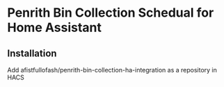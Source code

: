 # Penrith Bin Collection Schedual for Home Assistant

## Installation
Add afistfullofash/penrith-bin-collection-ha-integration as a repository in HACS
